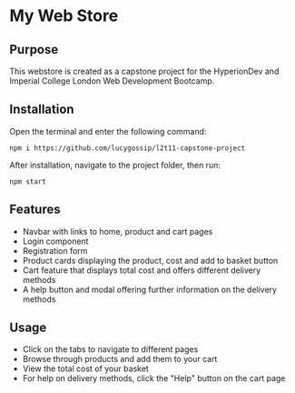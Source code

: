 # My Web Store

## Purpose
This webstore is created as a capstone project for the HyperionDev and Imperial College London Web Development Bootcamp.

## Installation

Open the terminal and enter the following command:

    npm i https://github.com/lucygossip/l2t11-capstone-project

After installation, navigate to the project folder, then run:
    
    npm start

## Features

- Navbar with links to home, product and cart pages
- Login component
- Registration form
- Product cards displaying the product, cost and add to basket button
- Cart feature that displays total cost and offers different delivery methods
- A help button and modal offering further information on the delivery methods

## Usage

- Click on the tabs to navigate to different pages
- Browse through products and add them to your cart
- View the total cost of your basket
- For help on delivery methods, click the "Help" button on the cart page